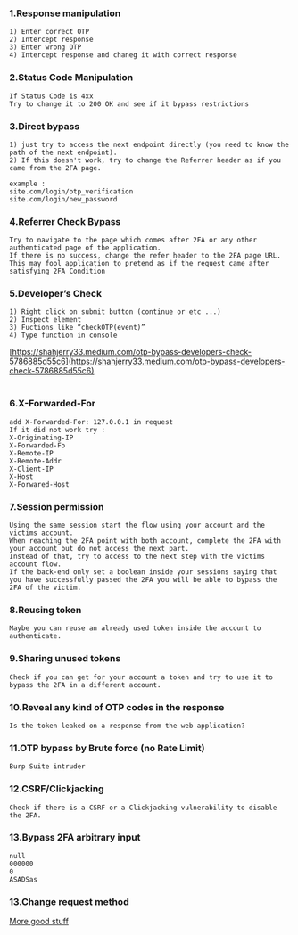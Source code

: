 ### 1.Response manipulation </br>

    1) Enter correct OTP
    2) Intercept response
    3) Enter wrong OTP
    4) Intercept response and chaneg it with correct response


### 2.Status Code Manipulation </br>

    If Status Code is 4xx
    Try to change it to 200 OK and see if it bypass restrictions
    
    
### 3.Direct bypass

    1) just try to access the next endpoint directly (you need to know the path of the next endpoint). 
    2) If this doesn't work, try to change the Referrer header as if you came from the 2FA page.
        
    example :
    site.com/login/otp_verification
    site.com/login/new_password


### 4.Referrer Check Bypass
        
    Try to navigate to the page which comes after 2FA or any other authenticated page of the application.
    If there is no success, change the refer header to the 2FA page URL.
    This may fool application to pretend as if the request came after satisfying 2FA Condition


### 5.Developer’s Check

    1) Right click on submit button (continue or etc ...)
    2) Inspect element
    3) Fuctions like “checkOTP(event)”
    4) Type function in console

[https://shahjerry33.medium.com/otp-bypass-developers-check-5786885d55c6](https://shahjerry33.medium.com/otp-bypass-developers-check-5786885d55c6)<br><br/>


### 6.X-Forwarded-For

    add X-Forwarded-For: 127.0.0.1 in request
    If it did not work try :
    X-Originating-IP
    X-Forwarded-Fo
    X-Remote-IP
    X-Remote-Addr
    X-Client-IP
    X-Host
    X-Forwared-Host
        

### 7.Session permission

    Using the same session start the flow using your account and the victims account. 
    When reaching the 2FA point with both account, complete the 2FA with your account but do not access the next part.
    Instead of that, try to access to the next step with the victims account flow.
    If the back-end only set a boolean inside your sessions saying that you have successfully passed the 2FA you will be able to bypass the 2FA of the victim.

### 8.Reusing token
        
    Maybe you can reuse an already used token inside the account to authenticate.


### 9.Sharing unused tokens

    Check if you can get for your account a token and try to use it to bypass the 2FA in a different account.
        
      
### 10.Reveal any kind of OTP codes in the response

    Is the token leaked on a response from the web application?


### 11.OTP bypass by Brute force (no Rate Limit)

    Burp Suite intruder


### 12.CSRF/Clickjacking

    Check if there is a CSRF or a Clickjacking vulnerability to disable the 2FA.


### 13.Bypass 2FA arbitrary input

    null 
    000000
    0
    ASADSas

### 13.Change request method



[More good stuff](https://book.hacktricks.xyz/pentesting-web/2fa-bypass)
